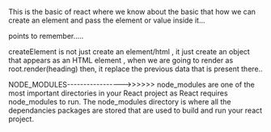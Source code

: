 This is the basic of react where we know about the basic
that how we can create an element and pass the element or value inside it...

points to remember.....

createElement is not just create an element/html , it just create an object that appears as an HTML element ,
when we are going to render as root.render(heading)  then, it replace the previous data that is present there..


NODE_MODULES----------------->>>>>>
    node_modules are one of the most important directories in your React project as React requires node_modules to run. The node_modules directory is where all the dependancies packages are stored that are used to build and run your react project.


